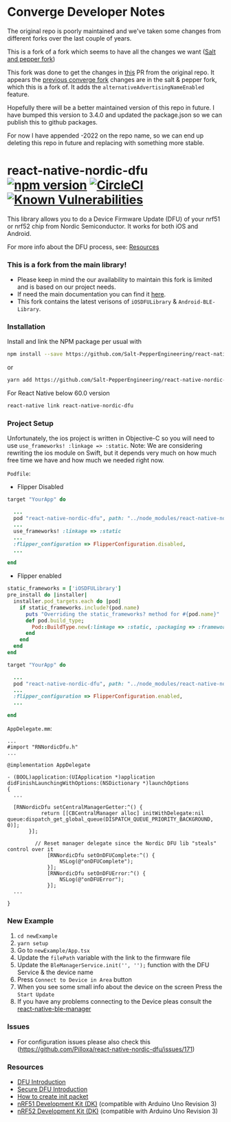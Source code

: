 # Converge Developer Notes

The original repo is poorly maintained and we've taken some changes from different forks over the last couple of years.

This is a fork of a fork which seems to have all the changes we want ([Salt and pepper fork](https://github.com/Salt-PepperEngineering/react-native-nordic-dfu))

This fork was done to get the changes in [this](https://github.com/Pilloxa/react-native-nordic-dfu/pull/164) PR from the original repo. It appears the [previous converge fork](https://github.com/converge-io/react-native-nordic-dfu) changes are in the salt & pepper fork, which this is a fork of. It adds the `alternativeAdvertisingNameEnabled` feature. 

Hopefully there will be a better maintained version of this repo in future. I have bumped this version to 3.4.0 and updated the package.json so we can publish this to github packages.

For now I have appended -2022 on the repo name, so we can end up deleting this repo in future and replacing with something more stable.

# react-native-nordic-dfu [![npm version](https://badge.fury.io/js/react-native-nordic-dfu.svg)](https://badge.fury.io/js/react-native-nordic-dfu) [![CircleCI](https://circleci.com/gh/Pilloxa/react-native-nordic-dfu.svg?style=svg)](https://circleci.com/gh/Pilloxa/react-native-nordic-dfu) [![Known Vulnerabilities](https://snyk.io/test/github/pilloxa/react-native-nordic-dfu/badge.svg)](https://snyk.io/test/github/pilloxa/react-native-nordic-dfu)

This library allows you to do a Device Firmware Update (DFU) of your nrf51 or
nrf52 chip from Nordic Semiconductor. It works for both iOS and Android.

For more info about the DFU process, see: [Resources](#resources)

### This is a fork from the main library!

- Please keep in mind the our availability to maintain this fork is limited and is based on our project needs.
- If need the main documentation you can find it [here](https://github.com/Pilloxa/react-native-nordic-dfu).
- This fork contains the latest verisons of `iOSDFULibrary` & `Android-BLE-Library`.

### Installation

Install and link the NPM package per usual with

```bash
npm install --save https://github.com/Salt-PepperEngineering/react-native-nordic-dfu
```

or

```bash
yarn add https://github.com/Salt-PepperEngineering/react-native-nordic-dfu
```

For React Native below 60.0 version

```bash
react-native link react-native-nordic-dfu
```

### Project Setup

Unfortunately, the ios project is written in Objective-C so you will need to use `use_frameworks! :linkage => :static`.
Note: We are considering rewriting the ios module on Swift, but it depends very much on how much free time we have and how much we needed right now.

`Podfile`:

- Flipper Disabled

```ruby
target "YourApp" do

  ...
  pod "react-native-nordic-dfu", path: "../node_modules/react-native-nordic-dfu"
  ...
  use_frameworks! :linkage => :static
  ...
  :flipper_configuration => FlipperConfiguration.disabled,
  ...

end
```

- Flipper enabled

```ruby
static_frameworks = ['iOSDFULibrary']
pre_install do |installer|
  installer.pod_targets.each do |pod|
    if static_frameworks.include?(pod.name)
      puts "Overriding the static_frameworks? method for #{pod.name}"
      def pod.build_type;
        Pod::BuildType.new(:linkage => :static, :packaging => :framework)
      end
    end
  end
end

target "YourApp" do

  ...
  pod "react-native-nordic-dfu", path: "../node_modules/react-native-nordic-dfu"
  ...
  :flipper_configuration => FlipperConfiguration.enabled,
  ...

end
```

`AppDelegate.mm`:

```
...
#import "RNNordicDfu.h"
...

@implementation AppDelegate

- (BOOL)application:(UIApplication *)application didFinishLaunchingWithOptions:(NSDictionary *)launchOptions
{
  ...

  [RNNordicDfu setCentralManagerGetter:^() {
           return [[CBCentralManager alloc] initWithDelegate:nil queue:dispatch_get_global_queue(DISPATCH_QUEUE_PRIORITY_BACKGROUND, 0)];
       }];

         // Reset manager delegate since the Nordic DFU lib "steals" control over it
             [RNNordicDfu setOnDFUComplete:^() {
                 NSLog(@"onDFUComplete");
             }];
             [RNNordicDfu setOnDFUError:^() {
                 NSLog(@"onDFUError");
             }];
  ...

}
```

### New Example

1. `cd newExample`
2. `yarn setup`
3. Go to `newExample/App.tsx`
4. Update the `filePath` variable with the link to the firmware file
5. Update the `BleManagerService.init('', '');` function with the DFU Service & the device name
6. Press `Connect to Device in Area` button
7. When you see some small info about the device on the screen Press the `Start Update`
8. If you have any problems connecting to the Device pleas consult the [react-native-ble-manager](https://github.com/innoveit/react-native-ble-manager)

### Issues

- For configuration issues please also check this (https://github.com/Pilloxa/react-native-nordic-dfu/issues/171)

### Resources

- [DFU Introduction](http://infocenter.nordicsemi.com/topic/com.nordic.infocenter.sdk5.v11.0.0/examples_ble_dfu.html?cp=6_0_0_4_3_1 "BLE Bootloader/DFU")
- [Secure DFU Introduction](http://infocenter.nordicsemi.com/topic/com.nordic.infocenter.sdk5.v12.0.0/ble_sdk_app_dfu_bootloader.html?cp=4_0_0_4_3_1 "BLE Secure DFU Bootloader")
- [How to create init packet](https://github.com/NordicSemiconductor/Android-nRF-Connect/tree/master/init%20packet%20handling "Init packet handling")
- [nRF51 Development Kit (DK)](http://www.nordicsemi.com/eng/Products/nRF51-DK "nRF51 DK") (compatible with Arduino Uno Revision 3)
- [nRF52 Development Kit (DK)](http://www.nordicsemi.com/eng/Products/Bluetooth-Smart-Bluetooth-low-energy/nRF52-DK "nRF52 DK") (compatible with Arduino Uno Revision 3)
